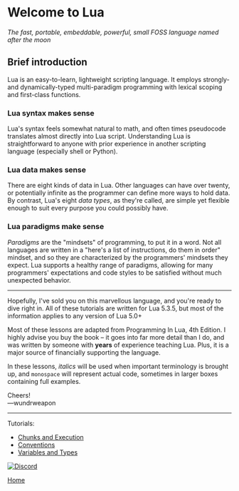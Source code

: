 # Welcome to Lua
*The fast, portable, embeddable, powerful, small FOSS language named after the moon*

## Brief introduction
Lua is an easy-to-learn, lightweight scripting language. It employs strongly- and dynamically-typed multi-paradigm programming with lexical scoping and first-class functions.

### Lua syntax makes sense
Lua's syntax feels somewhat natural to math, and often times pseudocode translates almost directly into Lua script. Understanding Lua is straightforward to anyone with prior experience in another scripting language (especially shell or Python).

### Lua data makes sense
There are eight kinds of data in Lua. Other languages can have over twenty, or potentially infinite as the programmer can define more ways to hold data. By contrast, Lua's eight *data types*, as they're called, are simple yet flexible enough to suit every purpose you could possibly have.

### Lua paradigms make sense
*Paradigms* are the "mindsets" of programming, to put it in a word. Not all languages are written in a "here's a list of instructions, do them in order" mindset, and so they are characterized by the programmers' mindsets they expect. Lua supports a healthy range of paradigms, allowing for many programmers' expectations and code styles to be satisfied without much unexpected behavior.

---

Hopefully, I've sold you on this marvellous language, and you're ready to dive right in. All of these tutorials are written for Lua 5.3.5, but most of the information applies to any version of Lua 5.0+

Most of these lessons are adapted from Programming In Lua, 4th Edition. I highly advise you buy the book – it goes into far more detail than I do, and was written by someone with **years** of experience teaching Lua. Plus, it is a major source of financially supporting the language.

In these lessons, *italics* will be used when important terminology is brought up, and `monospace` will represent actual code, sometimes in larger boxes containing full examples.

Cheers!  
—wundrweapon

---

Tutorials:
- [Chunks and Execution](lessons/1-chunks-execution.md)
- [Conventions](lessons/2-conventions.md)
- [Variables and Types](lessons/3-variables-types.md)

[![Discord](https://img.shields.io/discord/609993365832073217?color=7289da&label=discord)](https://discord.gg/Sw3npy4)

[Home](https://bvanseg.github.io)
